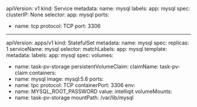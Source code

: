 apiVersion: v1
kind: Service
metadata:
name: mysql
labels:
app: mysql
spec:
clusterIP: None
selector:
app: mysql
ports:
- name: tcp
protocol: TCP
port: 3306
---


apiVersion: apps/v1
kind: StatefulSet
metadata:
name: mysql
spec:
replicas: 1
serviceName: mysql
selector:
matchLabels:
app: mysql
template:
metadata:
labels:
app: mysql
spec:
volumes:
- name: task-pv-storage
persistentVolumeClaim:
claimName: task-pv-claim
containers:
- name: mysql
image: mysql:5.6
ports:
- name: tpc
protocol: TCP
containerPort: 3306
env:
- name: MYSQL_ROOT_PASSWORD
value: intelliqit
volumeMounts:
- name: task-pv-storage
mountPath: /var/lib/mysql
